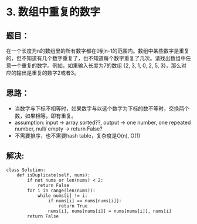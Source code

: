 # 3. 数组中重复的数字

## 题目：

在一个长度为n的数组里的所有数字都在0到n-1的范围内。数组中某些数字是重复的，但不知道有几个数字重复了，也不知道每个数字重复了几次。请找出数组中任意一个重复的数字。例如，如果输入长度为7的数组 {2, 3, 1, 0, 2, 5, 3}，那么对应的输出是重复的数字2或者3。

## 思路：

* 当数字与下标不相等时，如果数字与以这个数字为下标的数不等时，交换两个数，如果相等，即有重复。
* assumption: input -&gt; array sorted??, output -&gt; one number, one repeated number, null/ empty -&gt; return False?
* 不需要排序，也不需要hash table，复杂度是O\(n\), O\(1\)

## 解决:

```text
class Solution:
    def isDuplicate(self, nums):
        if not nums or len(nums) < 2:
            return False
        for i in range(len(nums)):
            while nums[i] != i:
                if nums[i] == nums[nums[i]]:
                    return True
                nums[i], nums[nums[i]] = nums[nums[i]], nums[i]
        return False
```

